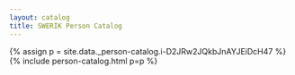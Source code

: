 ```yaml
---
layout: catalog
title: SWERIK Person Catalog
---
```

{% assign p = site.data._person-catalog.i-D2JRw2JQkbJnAYJEiDcH47 %}
{% include person-catalog.html p=p %}

